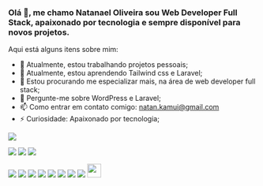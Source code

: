 ### Olá 👋, me chamo Natanael Oliveira sou Web Developer Full Stack, apaixonado por tecnologia e sempre disponível para novos projetos.

Aqui está alguns itens sobre mim:

- 🔭 Atualmente, estou trabalhando projetos pessoais;
- 🌱 Atualmente, estou aprendendo Tailwind css e Laravel;
- 🤔 Estou procurando me especializar mais, na área  de web developer full stack;
- 💬 Pergunte-me sobre WordPress e Laravel;
- 📫 Como entrar em contato comigo: <a href="mailto:natan.kamui@gmail.com">natan.kamui@gmail.com</a>
- ⚡ Curiosidade:  Apaixonado por tecnologia;

<img src="https://miro.medium.com/max/680/1*VON9gHTrzeHZbHfXsqfzEA.gif">

<a href="https://www.linkedin.com/in/natanael-oliveira-b0ba181ba/" rel="nofollow"><img src="https://img.shields.io/badge/linkedin-%230077B5.svg?&style=for-the-badge&logo=linkedin&logoColor=white"/></a> <a href="https://www.facebook.com/Natanaell.Aguiar/" rel="nofollow"><img src = "https://img.shields.io/badge/facebook-%231877F2.svg?&style=for-the-badge&logo=facebook&logoColor=white"></a> <a href="https://api.whatsapp.com/send?phone=5586988442444" rel="nofollow"><img src="https://img.shields.io/badge/WhatsApp-25D366?style=for-the-badge&logo=whatsapp&logoColor=white"></a>

<a href="#"><img src="https://img.shields.io/badge/PHP-777BB4?style=for-the-badge&logo=php&logoColor=white"></a> <a href="#"><img src="https://img.shields.io/badge/Laravel-FF2D20?style=for-the-badge&logo=laravel&logoColor=white"></a> <a href="#"><img src="https://img.shields.io/badge/JavaScript-323330?style=for-the-badge&logo=javascript&logoColor=F7DF1E"></a> <a href="#"><img src="https://img.shields.io/badge/jQuery-0769AD?style=for-the-badge&logo=jquery&logoColor=white"></a> <a href="#"><img src="https://img.shields.io/badge/HTML5-E34F26?style=for-the-badge&logo=html5&logoColor=white"></a> <a href="#"><img src="https://img.shields.io/badge/CSS3-1572B6?style=for-the-badge&logo=css3&logoColor=white"></a> <a href="#"><img src="https://img.shields.io/badge/Sass-CC6699?style=for-the-badge&logo=sass&logoColor=white"></a> <a href="#"><img src="https://img.shields.io/badge/Bootstrap-563D7C?style=for-the-badge&logo=bootstrap&logoColor=white"></a> <a href="#" target="_blank"><img src="https://encrypted-tbn0.gstatic.com/images?q=tbn:ANd9GcQF2WmBpcr06R036hwztqfrJZNiyWvLa2ul3nKfry1oQD2VSsfE8cy6Mf22CwcLyINKnQ&usqp=CAU" style="max-width:100%;height:28px;"/></a>


